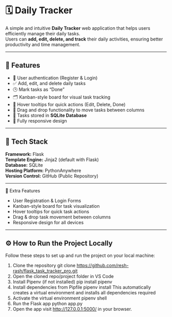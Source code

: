 # 🗓️ Daily Tracker
A simple and intuitive **Daily Tracker** web application that helps users efficiently manage their daily tasks.  
Users can **add, edit, delete, and track** their daily activities, ensuring better productivity and time management.

---

## 🚀 Features
- 👤 User authentication (Register & Login)
- ✅ Add, edit, and delete daily tasks  
- 🕒 Mark tasks as “Done”  
- 🗂️ Kanban-style board for visual task tracking  
- 💬 Hover tooltips for quick actions (Edit, Delete, Done)  
- 🔄 Drag and drop functionality to move tasks between columns  
- 💾 Tasks stored in **SQLite Database**  
- 📱 Fully responsive design  

---

## 🧠 Tech Stack
**Framework:**  Flask  
**Template Engine:**  Jinja2 (default with Flask)  
**Database:**  SQLite  
**Hosting Platform:**  PythonAnywhere  
**Version Control:**  GitHub (Public Repository)  

---

🌟 Extra Features
- User Registration & Login Forms
- Kanban-style board for task visualization
- Hover tooltips for quick task actions
- Drag & drop task movement between columns
- Responsive design for all devices

---

## ⚙️ How to Run the Project Locally
Follow these steps to set up and run the project on your local machine:
1. Clone the repository
    git clone  https://github.com/resh-rash/flask_task_tracker_pro.git
2. Open the cloned repo/project folder in VS Code
3. Install Pipenv (if not installed)
	  pip install pipenv
4. Install dependencies from Pipfile
    pipenv install
	This automatically creates a virtual environment and installs all dependencies required
5. Activate the virtual environment 
    pipenv shell
6. Run the Flask app
	  python app.py
7. Open the app
   visit http://127.0.0.1:5000/ in your browser.
	
	
